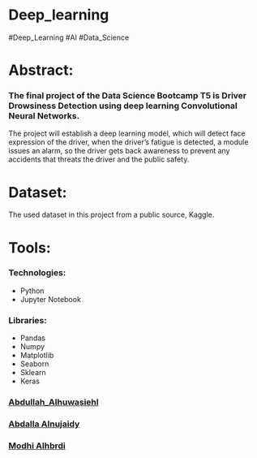 # Deep_learning
#Deep_Learning #AI #Data_Science

# Abstract:
### The final project of the Data Science Bootcamp T5 is Driver Drowsiness Detection using deep learning Convolutional Neural Networks.
The project will establish a deep learning model, which will detect face expression of the driver, when the driver’s fatigue is detected, a module issues an alarm, so the driver gets back awareness to prevent any accidents that threats the driver and the public safety.

# Dataset:
The used dataset in this project from a public source, Kaggle.

# Tools:
### Technologies:
- Python
- Jupyter Notebook
### Libraries: 
- Pandas
- Numpy
- Matplotlib
- Seaborn
- Sklearn
- Keras



### [Abdullah_Alhuwasiehl](https://github.com/hush966)
### [Abdalla Alnujaidy](https://github.com/aalnujaidy)
### [Modhi Alhbrdi](https://github.com/ModiHb)
